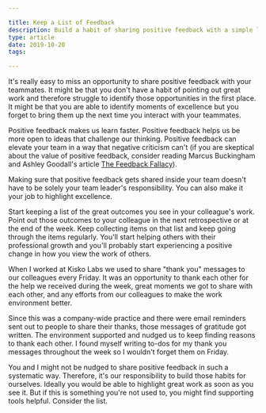 ```yaml
---

title: Keep a List of Feedback
description: Build a habit of sharing positive feedback with a simple list
type: article
date: 2019-10-20
tags:

---
```


It's really easy to miss an opportunity to share positive feedback with your teammates. It might be that you don't have a habit of pointing out great work and therefore struggle to identify those opportunities in the first place. It might be that you are able to identify moments of excellence but you forget to bring them up the next time you interact with your teammates.

Positive feedback makes us learn faster. Positive feedback helps us be more open to ideas that challenge our thinking. Positive feedback can elevate your team in a way that negative criticism can't (if you are skeptical about the value of positive feedback, consider reading Marcus Buckingham and Ashley Goodall's article [The Feedback Fallacy](https://hbr.org/2019/03/the-feedback-fallacy)).

Making sure that positive feedback gets shared inside your team doesn't have to be solely your team leader's responsibility. You can also make it your job to highlight excellence.

Start keeping a list of the great outcomes you see in your colleague's work. Point out those outcomes to your colleague in the next retrospective or at the end of the week. Keep collecting items on that list and keep going through the items regularly. You'll start helping others with their professional growth and you'll probably start experiencing a positive change in how you view the work of others.

When I worked at Kisko Labs we used to share "thank you" messages to our colleagues every Friday. It was an opportunity to thank each other for the help we received during the week, great moments we got to share with each other, and any efforts from our colleagues to make the work environment better.

Since this was a company-wide practice and there were email reminders sent out to people to share their thanks, those messages of gratitude got written. The environment supported and nudged us to keep finding reasons to thank each other. I found myself writing to-dos for my thank you messages throughout the week so I wouldn't forget them on Friday.

You and I might not be nudged to share positive feedback in such a systematic way. Therefore, it's our responsibility to build those habits for ourselves. Ideally you would be able to highlight great work as soon as you see it. But if this is something you're not used to, you might find supporting tools helpful. Consider the list.
